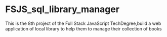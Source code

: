 # FSJS_sql_library_manager
 This is the 8th project of the Full Stack JavaScript TechDegree,build a web application of local library to help them to manage their collection of books
